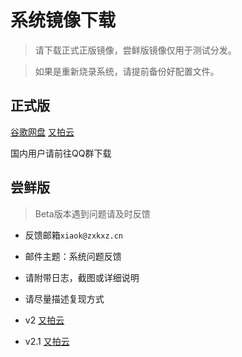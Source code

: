 # 系统镜像下载

> 请下载正式正版镜像，尝鲜版镜像仅用于测试分发。

> 如果是重新烧录系统，请提前备份好配置文件。

## 正式版

[谷歌网盘](https://drive.google.com/drive/folders/1llH-lq-WsbIdwkmLL51n3OHo5dNNpcPy)
[又拍云](https://upyun.pan.zxkxz.cn/IMG/Release/FLY-Gemini_Armbian_21_12_8_server.img.xz)

国内用户请前往QQ群下载

## 尝鲜版

> Beta版本遇到问题请及时反馈
* 反馈邮箱```xiaok@zxkxz.cn```
* 邮件主题：系统问题反馈
* 请附带日志，截图或详细说明
* 请尽量描述复现方式
 
* v2    [又拍云](https://upyun.pan.zxkxz.cn/IMG/Beta/Armbian_21.11.0-trunk_Flygemini_bullseye_current_5.10.85.img.xz)
* v2.1  [又拍云](https://upyun.pan.zxkxz.cn/IMG/Beta/FLY_v2.1_21.11.0-trunk_Flygemini_bullseye_current_5.10.85.img.xz)